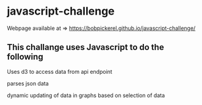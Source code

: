 # javascript-challenge

Webpage available at => https://bobpickerel.github.io/javascript-challenge/

<h2>This challange uses Javascript to do the following</h2>
<p>Uses d3 to access data from api endpoint</p>
<p>parses json data</p>
<p>dynamic updating of data in graphs based on selection of data</p>

